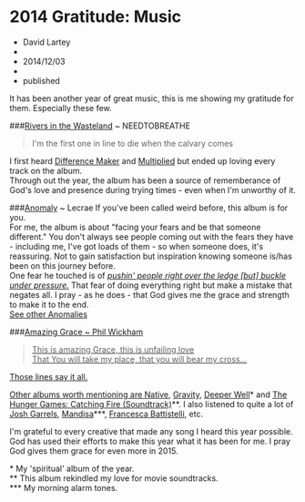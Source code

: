 # 2014 Gratitude: Music
- David Lartey
- 
- 2014/12/03
- 
- published

It has been another year of great music, this is me showing my gratitude for them. Especially these few.

###<a href="https://en.wikipedia.org/wiki/Rivers_in_the_Wasteland" target="_blank">Rivers in the Wasteland</a> ~ NEEDTOBREATHE
> I'm the first one in line to die when the calvary comes  

I first heard <a href="#" target="_blank">Difference Maker</a> and <a href="#" target="_blank">Multiplied</a> but ended up loving every track on the album.  
Through out the year, the album has been a source of rememberance of God's love and presence during trying times - even when I'm unworthy of it.  

###<a href="https://en.wikipedia.org/wiki/Anomaly_(Lecrae_album)" target="_blank">Anomaly</a> ~ Lecrae
If you've been called weird before, this album is for you.  
For me, the album is about "facing your fears and be that someone different." You don't always see people coming out with the fears they have - including me, I've got loads of them - so when someone does, it's reassuring. Not to gain satisfaction but inspiration knowing someone is/has been on this journey before.  
One fear he touched is of *<a href="https://www.biblegateway.com/passage/?search=1+Corinthians+9:27" target="_blank">pushin' people right over the ledge [but] buckle under pressure.</a>* That fear of doing everything right but make a mistake that negates all. I pray - as he does - that God gives me the grace and strength to make it to the end.  
<a href="https://twitter.com/hashtag/Anomaly?src=hash" target="_blank">See other Anomalies</a>

###<a href="https:www.youtube.com/watch?v=dZ49_ZFFY88" target="_blank">Amazing Grace ~ Phil Wickham
> This is amazing Grace, this is unfailing love  
> That You will take my place, that you will bear my cross...

Those lines say it all.

Other albums worth mentioning are <a href="https://en.wikipedia.org/wiki/Native_(album)" target="_blank">Native</a>, <a href="https://en.wikipedia.org/wiki/Gravity_(Lecrae_album)" target="_blank">Gravity</a>, <a href="http://noisetrade.com/deeperwell/deeper-well" target="_blank">Deeper Well</a>\* and <a href="https://en.wikipedia.org/wiki/The_Hunger_Games:_Catching_Fire_%E2%80%93_Original_Motion_Picture_Soundtrack" target="_blank">The Hunger Games: Catching Fire (Soundtrack)</a>\*\*. I also listened to quite a lot of <a href="http://joshgarrels.com/" target="_blank">Josh Garrels</a>, <a href="http://www.mandisaofficial.com" target="_blank">Mandisa</a>\*\*\*, <a href="http://www.francescamusic.com" target="_blank">Francesca Battistelli</a>, etc.

I'm grateful to every creative that made any song I heard this year possible. God has used their efforts to make this year what it has been for me. I pray God gives them grace for even more in 2015.

\* My 'spiritual' album of the year.  
\*\* This album rekindled my love for movie soundtracks.  
\*\*\* My morning alarm tones.
